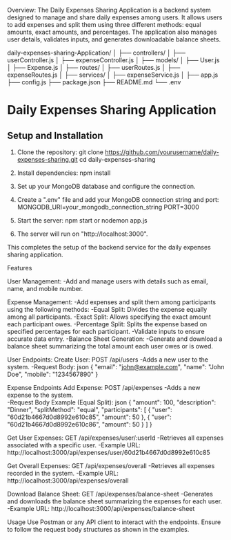 Overview:
The Daily Expenses Sharing Application is a backend system designed to manage and share daily expenses among users. It allows users to add expenses and split them using three different methods: equal amounts, exact amounts, and percentages. The application also manages user details, validates inputs, and generates downloadable balance sheets.

daily-expenses-sharing-Application/
│
├── controllers/
│   ├── userController.js
│   ├── expenseController.js
│
├── models/
│   ├── User.js
│   ├── Expense.js
│
├── routes/
│   ├── userRoutes.js
│   ├── expenseRoutes.js
│
├── services/
│   ├── expenseService.js
│
├── app.js
├── config.js
├── package.json
├── README.md
└── .env

# Daily Expenses Sharing Application

## Setup and Installation

1. Clone the repository:
   git clone https://github.com/yourusername/daily-expenses-sharing.git
   cd daily-expenses-sharing

2. Install dependencies:
    npm install

3. Set up your MongoDB database and configure the connection.

4. Create a ".env" file and add your MongoDB connection string and port:
    MONGODB_URI=your_mongodb_connection_string
    PORT=3000

5. Start the server:
    npm start or
    nodemon app.js  

6. The server will run on "http://localhost:3000".


This completes the setup of the backend service for the daily expenses sharing application.

Features

User Management:
    -Add and manage users with details such as email, name, and mobile number.

Expense Management:
    -Add expenses and split them among participants using the following methods:
        -Equal Split: Divides the expense equally among all participants.
        -Exact Split: Allows specifying the exact amount each participant owes.
        -Percentage Split: Splits the expense based on specified percentages for each participant.
    -Validate inputs to ensure accurate data entry.
    -Balance Sheet Generation:
        -Generate and download a balance sheet summarizing the total amount each user owes or is owed.

User Endpoints:
Create User: POST /api/users
    -Adds a new user to the system.
    -Request Body: json
    {
      "email": "john@example.com",
      "name": "John Doe",
      "mobile": "1234567890"
    }

Expense Endpoints
Add Expense: POST /api/expenses
    -Adds a new expense to the system.  
    -Request Body Example (Equal Split): json
    {
      "amount": 100,
      "description": "Dinner",
      "splitMethod": "equal",
      "participants": [
        { "user": "60d21b4667d0d8992e610c85", "amount": 50 },
        { "user": "60d21b4667d0d8992e610c86", "amount": 50 }
      ]
    }

Get User Expenses: GET /api/expenses/user/:userId
    -Retrieves all expenses associated with a specific user.
    -Example URL: http://localhost:3000/api/expenses/user/60d21b4667d0d8992e610c85

Get Overall Expenses: GET /api/expenses/overall
    -Retrieves all expenses recorded in the system.
    -Example URL: http://localhost:3000/api/expenses/overall

Download Balance Sheet: GET /api/expenses/balance-sheet
    -Generates and downloads the balance sheet summarizing the expenses for each user.
    -Example URL: http://localhost:3000/api/expenses/balance-sheet

Usage
Use Postman or any API client to interact with the endpoints. Ensure to follow the request body structures as shown in the examples.